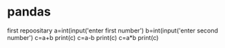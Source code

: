 # pandas
first repoositary
a=int(input('enter first number')
b=int(input('enter second number')
c=a+b
print(c)
c=a-b
print(c)
c=a*b
print(c)
